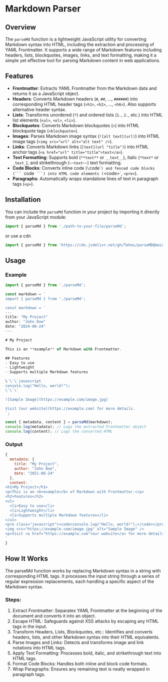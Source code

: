 # Markdown Parser

## Overview

The `parseMd` function is a lightweight JavaScript utility for converting Markdown syntax into HTML, including the extraction and processing of YAML Frontmatter. It supports a wide range of Markdown features including headers, lists, blockquotes, images, links, and text formatting, making it a simple yet effective tool for parsing Markdown content in web applications.

## Features

- **Frontmatter**: Extracts YAML Frontmatter from the Markdown data and returns it as a JavaScript object.
- **Headers**: Converts Markdown headers (`#`, `##`, ..., `######`) into corresponding HTML header tags (`<h1>`, `<h2>`, ..., `<h6>`). Also supports alternative header syntax.
- **Lists**: Transforms unordered (`*`) and ordered lists (`1.`, `2.`, etc.) into HTML list elements (`<ul>`, `<ol>`, `<li>`).
- **Blockquotes**: Converts Markdown blockquotes (`>`) into HTML blockquote tags (`<blockquote>`).
- **Images**: Parses Markdown image syntax (`![alt text](url)`) into HTML image tags (`<img src="url" alt="alt text" />`).
- **Links**: Converts Markdown links (`[text](url "title")`) into HTML anchor tags (`<a href="url" title="title">text</a>`).
- **Text Formatting**: Supports bold (`**text**` or `__text__`), italic (`*text*` or `_text_`), and strikethrough (`~~text~~`) text formatting.
- **Code Blocks**: Converts inline code (`\`code\``) and fenced code blocks (``` `code` ```) into HTML code elements (`\<code>\`, `<pre>`).
- **Paragraphs**: Automatically wraps standalone lines of text in paragraph tags (`<p>`).

## Installation

You can include the `parseMd` function in your project by importing it directly from your JavaScript module:

```javascript
import { parseMd } from './path-to-your-file/parseMd';
```

or use a cdn

```javascript
import { parseMd } from 'https://cdn.jsdelivr.net/gh/Tehes/parseMD@main/parseMD.js';
```

## Usage

### Example

```javascript
import { parseMd } from './parseMd';

const markdown = `
import { parseMd } from './parseMd';

const markdown = `
---
title: "My Project"
author: "John Doe"
date: "2024-08-24"
---

# My Project

This is an **example** of Markdown with Frontmatter.

## Features
- Easy to use
- Lightweight
- Supports multiple Markdown features

\`\`\`javascript
console.log("Hello, world!");
\`\`\`

![Sample Image](https://example.com/image.jpg)

Visit [our website](https://example.com) for more details.
`;

const { metadata, content } = parseMd(markdown);
console.log(metadata); // Logs the extracted Frontmatter object
console.log(content); // Logs the converted HTML
```

### Output

```javascript
{
  metadata: {
    title: "My Project",
    author: "John Doe",
    date: "2021-08-24"
  },
  content: `
<h1>My Project</h1>
<p>This is an <b>example</b> of Markdown with Frontmatter.</p>
<h2>Features</h2>
<ul>
  <li>Easy to use</li>
  <li>Lightweight</li>
  <li>Supports multiple Markdown features</li>
</ul>
<pre class="javascript"><code>console.log("Hello, world!");</code></pre>
<img src="https://example.com/image.jpg" alt="Sample Image" />
<p>Visit <a href="https://example.com">our website</a> for more details.</p>
`
}
```

## How It Works

The parseMd function works by replacing Markdown syntax in a string with corresponding HTML tags. It processes the input string through a series of regular expression replacements, each handling a specific aspect of the Markdown syntax.

### Steps:

1. Extract Frontmatter: Separates YAML Frontmatter at the beginning of the document and converts it into an object.
2. Escape HTML: Safeguards against XSS attacks by escaping any HTML tags in the input.
3. Transform Headers, Lists, Blockquotes, etc.: Identifies and converts headers, lists, and other Markdown syntax into their HTML equivalents.
4. Parse Images and Links: Detects and transforms image and link notations into HTML tags.
5. Apply Text Formatting: Processes bold, italic, and strikethrough text into HTML tags.
6. Format Code Blocks: Handles both inline and block code formats.
7. Wrap Paragraphs: Ensures any remaining text is neatly wrapped in paragraph tags.
